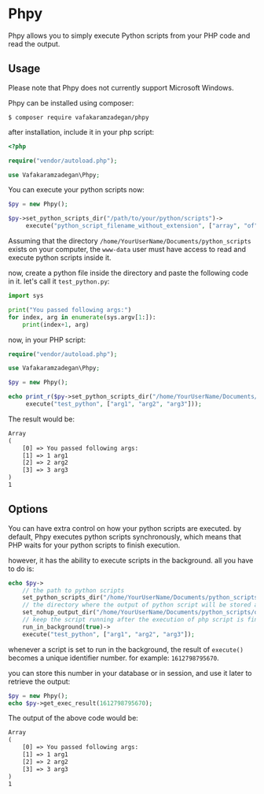 # Phpy
Phpy allows you to simply execute Python scripts from your PHP code and read the output.

## Usage
Please note that Phpy does not currently support Microsoft Windows.

Phpy can be installed using composer:

`$ composer require vafakaramzadegan/phpy`

after installation, include it in your php script:

```php
<?php

require("vendor/autoload.php");

use Vafakaramzadegan\Phpy;

```

You can execute your python scripts now:

```php
$py = new Phpy();

$py->set_python_scripts_dir("/path/to/your/python/scripts")->
     execute("python_script_filename_without_extension", ["array", "of", "arguments"]);
```

Assuming that the directory `/home/YourUserName/Documents/python_scripts` exists on your computer, the `www-data` user must have access to read and execute python scripts inside it.

now, create a python file inside the directory and paste the following code in it. let's call it `test_python.py`:

```python
import sys

print("You passed following args:")
for index, arg in enumerate(sys.argv[1:]):
    print(index+1, arg)
```

now, in your PHP script:

```php
require("vendor/autoload.php");

use Vafakaramzadegan\Phpy;

$py = new Phpy();

echo print_r($py->set_python_scripts_dir("/home/YourUserName/Documents/python_scripts")->
     execute("test_python", ["arg1", "arg2", "arg3"]));
```

The result would be:
```html
Array
(
    [0] => You passed following args:
    [1] => 1 arg1
    [2] => 2 arg2
    [3] => 3 arg3
)
1
```

## Options
You can have extra control on how your python scripts are executed.
by default, Phpy executes python scripts synchronously, which means that PHP waits for your python scripts to finish execution.

however, it has the ability to execute scripts in the background.
all you have to do is:

```php
echo $py->
    // the path to python scripts
    set_python_scripts_dir("/home/YourUserName/Documents/python_scripts")
    // the directory where the output of python script will be stored after execution finished
    set_nohup_output_dir("/home/YourUserName/Documents/python_scripts/output")
    // keep the script running after the execution of php script is finished
    run_in_background(true)->
    execute("test_python", ["arg1", "arg2", "arg3"]);
```

whenever a script is set to run in the background, the result of `execute()` becomes a unique identifier number. 
for example: `1612798795670`.

you can store this number in your database or in session, and use it later to retrieve the output:
```php
$py = new Phpy();
echo $py->get_exec_result(1612798795670);
```

The output of the above code would be:
```html
Array
(
    [0] => You passed following args:
    [1] => 1 arg1
    [2] => 2 arg2
    [3] => 3 arg3
)
1
```
